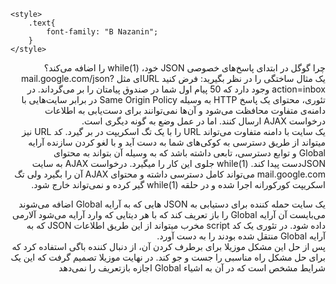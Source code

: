 
<html lang="en">
<head>
    <meta charset="UTF-8">
    <title>Research</title>

    <style>
        .text{
            font-family: "B Nazanin";
        }
    </style>


</head>
<body>
 <div dir="rtl" class="text" >
     چرا گوگل در ابتدای پاسخ‌های خصوصی JSON خود، (while(1 را اضافه می‌کند؟<br>
یک مثال ساختگی را در نظر بگیرید: فرض کنید URLای مثل mail.google.com/json?action=inbox وجود دارد که 50 پیام اول شما در صندوق پیامتان را بر می‌گرداند.
در تئوری، محتوای یک پاسخ HTTP به وسیله Same Origin Policy در برابر سایت‌هایی با دامنه‌ی متفاوت محافظت می‌شود و آن‌ها نمی‌توانند برای دست‌یابی به اطلاعات درخواست AJAX ارسال کنند. اما در عمل وضع به گونه دیگری است.<br>
یک سایت با دامنه متفاوت می‌تواند URL را با یک تگ اسکریپت در بر گیرد. کد URL نیز میتواند  از طریق دسترسی به کوکی‌های شما به دست آید و با لغو کردن سازنده آرایه Global و توابع دسترسی، تابعی داشته باشد که به وسیله آن بتواند به محتوای JSONدست پیدا کند.
(while(1 جلوی این کار را میگیرد. درخواست AJAX به سایت mail.google.com می‌تواند کامل دسترسی داشته و محتوای AJAX آن را بگیرد ولی تگ اسکریپت کورکورانه اجرا شده و در حلقه (while(1 گیر کرده و نمی‌تواند خارج شود.<br>

یک سایت حمله کننده برای دستیابی به JSON هایی که به آرایه Global اضافه می‌شوند می‌بایست آن آرایه Global را باز تعریف کند که با هر دیتایی که وارد آرایه می‌شود آلارمی داده شود. در تئوری یک کد script مخرب میتواند از این طریق اطلاعات JSON که به  آرایه Global  منتقل شده بودند را به دست آورد.<br>
پس از حل این مشکل موزیلا برای برطرف کردن آن، از دنبال کننده باگی استفاده کرد که برای حل مشکل راه مناسبی را جست و جو کند. در نهایت موزیلا تصمیم گرفت که این یک شرایط مشخص است که در آن  به اشیاء Global اجازه بازتعریف را نمی‌دهد





 </div>
</body>
</html>
